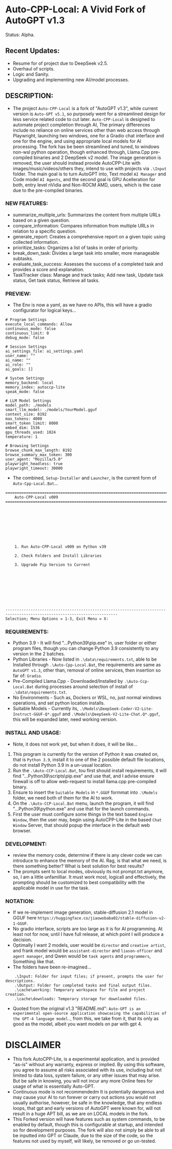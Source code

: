 # Auto-CPP-Local: A Vivid Fork of AutoGPT v1.3
Status: Alpha.

## Recent Updates:
- Resume for of project due to DeepSeek v2.5.
- Overhaul of scripts.
- Logic and Sanity.
- Upgrading and implementing new AI/model processes.

## DESCRIPTION:
- The project `Auto-CPP-Local` is a fork of "AutoGPT v1.3", while current version is `Auto-GPT v5.1`, so purposely went for a streamlined design for less service related code to cut later. `Auto-CPP-Local` is designed to automate project completion through AI, The primary differences include no reliance on online services other than web access through Playwright, launching two windows, one for a Gradio chat interface and one for the engine, and using appropriate local models for AI processing. The fork has be been streamlined and tuned, to windows non-wsl python operation, though enhanced through, Llama.Cpp pre-compiled binaries and 2 DeepSeek v2 model. The image generation is removed, the user should instead provide AutoCPP-Lite with images/music/videos/others they, intend to use with projects via `.\Input` folder. The main goal is to turn AutoGPT into, Text model `AI Manager` and Code model `AI Agents`, and the second goal is GPU Acelleration for both, entry level nVidia and Non-ROCM AMD, users, which is the case due to the pre-compiled binaries. 

### NEW FEATURES:
- summarize_multiple_urls: Summarizes the content from multiple URLs based on a given question.
- compare_information: Compares information from multiple URLs in relation to a specific question.
- generate_report: Creates a comprehensive report on a given topic using collected information.
- prioritize_tasks: Organizes a list of tasks in order of priority.
- break_down_task: Divides a large task into smaller, more manageable subtasks.
- evaluate_task_success: Assesses the success of a completed task and provides a score and explanation.
- TaskTracker class: Manage and track tasks; Add new task, Update task status, Get task status, Retrieve all tasks.

### PREVIEW:
- The Env is now a yaml, as we have no APIs, this will have a gradio configurator for logical keys...
```
# Program Settings
execute_local_commands: Allow
continuous_mode: false
continuous_limit: 0
debug_mode: false

# Session Settings
ai_settings_file: ai_settings.yaml
user_name: ""
ai_name: ""
ai_role: ""
ai_goals: []

# System Settings
memory_backend: local
memory_index: autoccp-lite
speak_mode: false

# LLM Model Settings
model_path: ./models
smart_llm_model: ./models/YourModel.gguf
context_size: 8192
max_tokens: 4000
smart_token_limit: 8000
embed_dim: 1536
gpu_threads_used: 1024
temperature: 1

# Browsing Settings
browse_chunk_max_length: 8192
browse_summary_max_token: 300
user_agent: "Mozilla/5.0"
playwright_headless: true
playwright_timeout: 30000
```
- The combined, `Setup-Installer` and `Launcher`, is the current form of `Auto-Cpp-Local.Bat`...
```
=======================================================================================================================
    Auto-CPP-Local v009
=======================================================================================================================









    1. Run Auto-CPP-Local v009 on Python v39

    2. Check Folders and Install Libraries

    3. Upgrade Pip Version to Current









-----------------------------------------------------------------------------------------------------------------------
Selection; Menu Options = 1-3, Exit Menu = X:

```

### REQUIREMENTS:
- Python 3.9 - It will find "...Python39\pip.exe" in, user folder or either program files, though you can change Python 3.9 consistently to any version in the 2 batches.
- Python Libraries - Now listed in `.\data\requirements.txt`, able to be Installed through `.\Auto-Cpp-Local.Bat`, the requirements are same as `AutoGPT v1.3`, other than, removal of online services, then insertion so far of: `Gradio`. 
- Pre-Compiled Llama.Cpp - Downloaded/Installed by `.\Auto-Ccp-Local.Bat` during processes around selection of install of `.\data\requirements.txt`.
- No Environments - Such as, Dockers or WSL, no, just normal windows operations, and set python location installs.
- Suitable Models - Currently its, `.\Models\DeepSeek-Coder-V2-Lite-Instruct-GGUF-Q*.gguf` and `.\Models\DeepSeek-V2-Lite-Chat.Q*.gguf`, this will be expanded later, need working version.


### INSTALL AND USAGE:
- Note, it does not work yet, but when it does, it will be like...
1. This program is currently for the version of Python it was created on, that is `Python 3.9`, install it to one of the 2 possible default file locations, do not install Python 3.9 in a un-usual location.  
2. Run the `.\Auto-CCP-Local.Bat`, tou first should install requirements, it will find "...Python39\scripts\pip.exe" and use that, and I advise ensure firewall is off to allow web-request to install llama.cpp pre-compiled binary.
3. Ensure to insert the `Suitable Models` in `*.GGUF` formmat into `.\Models` folder, we need both of them for the AI to work.
4. On the `.\Auto-CCP-Local.Bat` menu, launch the program, it will find "...Python39\python.exe" and use that for the launch commands.
4. First the user must configure some things in the text based `Engine Window`, then the user may, begin using AutoCPP-Lite in the based `Chat Window` Server, that should popup the interface in the default web browser.

### DEVELOPMENT:
- review the memory code, determine if there is any clever code we can introduce to enhance the memory of the AI. Rag, is that what we need, is there something better? What is best solution for best results?
- The prompts sent to local modes, obviously its not prompt.txt anymore, so, I am a little unfamilliar. It must work most, logicall and effectively, the prompting should be customized to best compatibility with the applicable model in use for the task. 

### NOTATION:
- If we re-implement image generation, stable-diffusion 2.1 model in GGUF here `https://huggingface.co/jiaowobaba02/stable-diffusion-v2-1-GGUF`.
- No gradio interface, scripts are too large as it is for AI programming. At least not for now, until I have full release, at which point I will produce a decision.
- Optimally I want 2 models, user would be `director` and `creative artist`, and frank model would be `assistant-director` and `liason-officer` and `agent manager`, and Qwen would be `task agents` and `programmers`, Something like that.
- The folders have been re-imagined...
```
    .\Input: Folder for input files; if present, prompts the user for descriptions.
    .\Output: Folder for completed tasks and final output files.
    .\cache\working: Temporary workspace for file and project creation.
    .\cache\downloads: Temporary storage for downloaded files.
```
- Quoted from the original v1.3 "README.md": `Auto-GPT is an experimental open-source application showcasing the capabilities of the GPT-4 language model.`, from this, we take from it, that its only as good as the model, albeit you want models on par with gpt 4.


# DISCLAIMER
- This fork AutoCPP-Lite, is a experimental application, and is provided "as-is" without any warranty, express or implied. By using this software, you agree to assume all risks associated with its use, including but not limited to data loss, system failure, or any other issues that may arise. But be safe in knowing, you will not incur any more Online fees for usage of what is essentially Auto-GPT. 
- Continuous mode is not recommendedm It is potentially dangerous and may cause your AI to run forever or carry out actions you would not usually authorise, however, be safe in the knowledge, that any endless loops, that gpt and early versions of AutoGPT were known for, will not result in a huge APT bill, as we are on LOCAL models in the fork.
- This Forked version will have features such as system commands, to be enabled by default, though this is configurable at startup, and intended so for development purposes. The fork will also not simply be able to all be inputted into GPT or Claude, due to the size of the code, so the features not used by myself, will likely, be removed or go un-tested.
